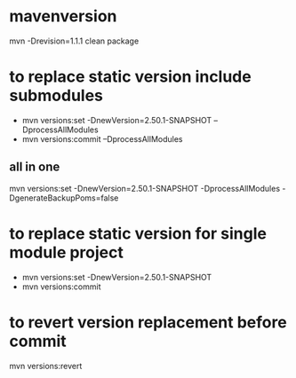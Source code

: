 # mavenversion

mvn -Drevision=1.1.1 clean package

# to replace static version include submodules
- mvn versions:set -DnewVersion=2.50.1-SNAPSHOT –DprocessAllModules
- mvn versions:commit –DprocessAllModules

## all in one
mvn versions:set -DnewVersion=2.50.1-SNAPSHOT -DprocessAllModules -DgenerateBackupPoms=false

# to replace static version for single module project
- mvn versions:set -DnewVersion=2.50.1-SNAPSHOT  
- mvn versions:commit

# to revert version replacement before commit
mvn versions:revert

